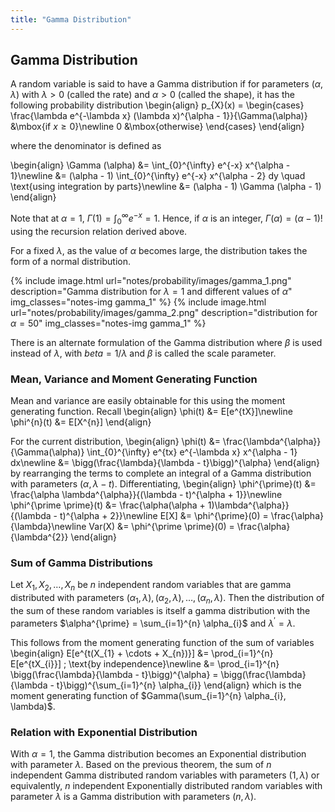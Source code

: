 ```yaml
---
title: "Gamma Distribution"
---
```


## Gamma Distribution

A random variable is said to have a Gamma distribution if for parameters $(\alpha, \lambda)$ with $\lambda > 0$ (called the rate) and $\alpha > 0$ (called the shape), it has the following probability distribution
\begin{align}
        p_{X}(x) = \begin{cases}
            \frac{\lambda e^{-\lambda x} (\lambda x)^{\alpha - 1}}{\Gamma(\alpha)} &\mbox{if $x \geq 0$}\newline
            0 &\mbox{otherwise}
        \end{cases}
    \end{align}

where the denominator is defined as

\begin{align}
        \Gamma (\alpha) &= \int_{0}^{\infty} e^{-x} x^{\alpha - 1}\newline
        &= (\alpha - 1) \int_{0}^{\infty} e^{-x} x^{\alpha - 2} dy \quad \text{using integration by parts}\newline
        &= (\alpha - 1) \Gamma (\alpha - 1)
    \end{align}

Note that at $\alpha = 1$, $\Gamma (1) = \int_{0}^{\infty} e^{-x} = 1$. Hence, if $\alpha$ is an integer, $\Gamma(\alpha) = (\alpha-1) !$ using the recursion relation derived above.


For a fixed $\lambda$, as the value of $\alpha$ becomes large, the distribution takes the form of a normal distribution.

{% include image.html url="notes/probability/images/gamma_1.png" description="Gamma distribution for $\lambda = 1$ and different values of $\alpha$" img_classes="notes-img gamma_1" %}
{% include image.html url="notes/probability/images/gamma_2.png" description="distribution for $\alpha = 50$" img_classes="notes-img gamma_1" %}

There is an alternate formulation of the Gamma distribution where $\beta$ is used instead of $\lambda$, with $beta = 1/\lambda$ and $\beta$ is called the scale parameter.

### Mean, Variance and Moment Generating Function

Mean and variance are easily obtainable for this using the moment generating function. Recall
\begin{align}
        \phi(t) &= E[e^{tX}]\newline
        \phi^{n}(t) &= E[X^{n}]
    \end{align}

For the current distribution,
\begin{align}
        \phi(t) &= \frac{\lambda^{\alpha}}{\Gamma(\alpha)} \int_{0}^{\infty} e^{tx} e^{-\lambda x} x^{\alpha - 1} dx\newline
        &= \bigg(\frac{\lambda}{\lambda - t}\bigg)^{\alpha}
    \end{align}
by rearranging the terms to complete an integral of a Gamma distribution with parameters $(\alpha, \lambda - t)$. Differentiating,
\begin{align}
        \phi^{\prime}(t) &= \frac{\alpha \lambda^{\alpha}}{(\lambda - t)^{\alpha + 1}}\newline
        \phi^{\prime \prime}(t) &= \frac{\alpha(\alpha + 1)\lambda^{\alpha}}{(\lambda - t)^{\alpha + 2}}\newline
        E[X] &= \phi^{\prime}(0) = \frac{\alpha}{\lambda}\newline
        Var(X) &= \phi^{\prime \prime}(0) = \frac{\alpha}{\lambda^{2}}
    \end{align}

### Sum of Gamma Distributions

Let $X_{1}, X_{2}, \ldots, X_{n}$ be $n$ independent random variables that are gamma distributed with parameters
$(\alpha_{1}, \lambda), (\alpha_{2}, \lambda), \ldots, (\alpha_{n}, \lambda)$. Then the distribution of the sum of these random variables is itself a gamma distribution with the parameters $\alpha^{\prime} = \sum_{i=1}^{n} \alpha_{i}$ and $\lambda^{\prime} = \lambda$.


This follows from the moment generating function of the sum of variables
\begin{align}
        E[e^{t(X_{1} + \cdots + X_{n})}] &= \prod_{i=1}^{n} E[e^{tX_{i}}] \; \text{by independence}\newline
        &= \prod_{i=1}^{n} \bigg(\frac{\lambda}{\lambda - t}\bigg)^{\alpha} = \bigg(\frac{\lambda}{\lambda - t}\bigg)^{\sum_{i=1}^{n} \alpha_{i}}
    \end{align}
which is the moment generating function of $Gamma(\sum_{i=1}^{n} \alpha_{i}, \lambda)$.

### Relation with Exponential Distribution

With $\alpha = 1$, the Gamma distribution becomes an Exponential distribution with parameter $\lambda$. Based on the previous theorem, the sum of $n$ independent Gamma distributed random variables with parameters $(1, \lambda)$ or equivalently, $n$ independent Exponentially distributed random variables with parameter $\lambda$ is a Gamma distribution with parameters $(n, \lambda)$.
